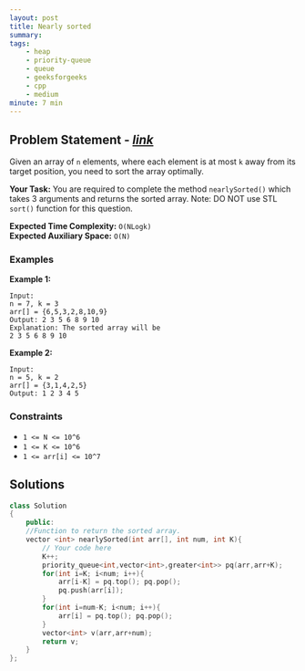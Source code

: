 ```yaml
---
layout: post
title: Nearly sorted                
summary:
tags:
    - heap
    - priority-queue
    - queue
    - geeksforgeeks
    - cpp
    - medium
minute: 7 min
---
```


## Problem Statement - [*link*](https://practice.geeksforgeeks.org/problems/nearly-sorted-1587115620/0/?track=DSASP-Heap&batchId=154)  

Given an array of `n` elements, where each element is at most `k` away from its target position, you need to sort the array optimally.

**Your Task:** 
You are required to complete the method `nearlySorted()` which takes 3 arguments and returns the sorted array.
Note: DO NOT use STL `sort()` function for this question.



**Expected Time Complexity:** `O(NLogk)`           
**Expected Auxiliary Space:** `O(N)`


### Examples

**Example 1:**   
```
Input:
n = 7, k = 3
arr[] = {6,5,3,2,8,10,9}
Output: 2 3 5 6 8 9 10
Explanation: The sorted array will be
2 3 5 6 8 9 10
``` 


**Example 2:**   
```
Input:
n = 5, k = 2
arr[] = {3,1,4,2,5}
Output: 1 2 3 4 5 
```


### Constraints

+ `1 <= N <= 10^6`
+ `1 <= K <= 10^6`
+ `1 <= arr[i] <= 10^7`

## Solutions

```cpp
class Solution
{
    public:
    //Function to return the sorted array.
    vector <int> nearlySorted(int arr[], int num, int K){
        // Your code here
        K++;
        priority_queue<int,vector<int>,greater<int>> pq(arr,arr+K);
        for(int i=K; i<num; i++){
            arr[i-K] = pq.top(); pq.pop();
            pq.push(arr[i]);
        }
        for(int i=num-K; i<num; i++){
            arr[i] = pq.top(); pq.pop();
        }
        vector<int> v(arr,arr+num);
        return v;
    }
};
```

